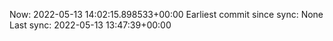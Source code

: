 Now: 2022-05-13 14:02:15.898533+00:00 Earliest commit since sync: None Last sync: 2022-05-13 13:47:39+00:00
